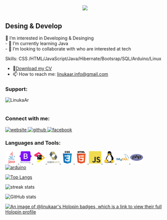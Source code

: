 <h1 align="center">
    <img src="https://readme-typing-svg.herokuapp.com/?font=Righteous&size=35&center=true&vCenter=true&width=500&height=70&duration=4000&lines=Hi+There!+👋;+I'm+Linuka+Arambawela!;" />
</h1>
<h2> Desing & Develop </h2>
👀 I’m interested in Developing & Desinging<br>
- 🔘 I’m currently learning Java<br>
- 🔘 I’m looking to collaborate with who are interested at tech<br>



Skills: CSS /HTML/JavaScript/Java/Hibernate/Bootsrap/SQL/Arduino/Linux 


- 🔭<a href="https://drive.google.com/drive/folders/1Fr4FEvTsbg78oJzoTCTcGbH58O8syNxW" target="_blank">Download my CV</a>
- 📫 How to reach me: linukaar.info@gmail.com 

<h3 align="left">Support:</h3>
<p><a href="https://www.buymeacoffee.com/LinukaAr" target="_blank"> <img align="left" src="https://cdn.buymeacoffee.com/buttons/v2/default-yellow.png" height="50" width="210" alt="LinukaAr" /></a></p>
<br><br>

<h3 align="left">Connect with me:</h3>
<p>
<a href="https://linukaarambawela.me/"target="_blank"><img src='https://cdn.jsdelivr.net/npm/simple-icons@3.0.1/icons/icloud.svg' alt='website' height='40'> </a>
<a href="https://github.com/LinukaAr"target="_blank"><img src='https://cdn.jsdelivr.net/npm/simple-icons@3.0.1/icons/github.svg' alt='github' height='40'> </a>
<a href="https://www.facebook.com/profile.php?id=100011398414568"target="_blank"><img src='https://cdn.jsdelivr.net/npm/simple-icons@3.0.1/icons/facebook.svg' alt='facebook' height='40'w> </a> 
</p> 

<h3 align="left">Languages and Tools:</h3>
<p align="left">
  <a href="https://www.java.com/en/" target="_blank" rel="noreferrer">
    <img src="https://github.com/devicons/devicon/blob/master/icons/java/java-original-wordmark.svg" alt="java" width="40" height="40"/>
  </a>

  <a href="https://getbootstrap.com/" target="_blank" rel="noreferrer">
    <img src="https://github.com/devicons/devicon/blob/master/icons/bootstrap/bootstrap-original-wordmark.svg" alt="css3" width="40" height="40"/>
  </a>

  <a href="https://www.jetbrains.com" target="_blank" rel="noreferrer">
    <img src="https://github.com/devicons/devicon/blob/master/icons/jetbrains/jetbrains-original.svg" alt="jetbrains" width="40" height="40"/>
  </a>

  <a href="https://hibernate.org/" target="_blank" rel="noreferrer">
    <img src="https://github.com/LinukaAr/Badges/blob/main/image-removebg-preview.png" alt="hibernate" width="40" height="40"/>
  </a>

  <a href="//////" target="_blank" rel="noreferrer">
    <img src="https://raw.githubusercontent.com/devicons/devicon/master/icons/css3/css3-original-wordmark.svg" alt="css3" width="40" height="40"/>
  </a>

  <a href="https://www.w3.org/html/" target="_blank" rel="noreferrer">
    <img src="https://raw.githubusercontent.com/devicons/devicon/master/icons/html5/html5-original-wordmark.svg" alt="html5" width="40" height="40"/>
  </a>

  <a href="https://www.w3.org/javaScript/" target="_blank" rel="noreferrer">
    <img src="https://github.com/devicons/devicon/blob/master/icons/javascript/javascript-original.svg" alt="javascript" width="40" height="40"/>
  </a>

  <a href="https://www.linux.org/" target="_blank" rel="noreferrer">
    <img src="https://raw.githubusercontent.com/devicons/devicon/master/icons/linux/linux-original.svg" alt="linux" width="40" height="40"/>
  </a>

  <a href="https://www.mysql.com/" target="_blank" rel="noreferrer">
    <img src="https://raw.githubusercontent.com/devicons/devicon/master/icons/mysql/mysql-original-wordmark.svg" alt="mysql" width="40" height="40"/>
  </a>

  <a href="https://www.php.net" target="_blank" rel="noreferrer">
    <img src="https://raw.githubusercontent.com/devicons/devicon/master/icons/php/php-original.svg" alt="php" width="40" height="40"/>
  </a>

  <a href="https://www.arduino.cc/" target="_blank" rel="noreferrer">
    <img src="https://cdn.worldvectorlogo.com/logos/arduino-1.svg" alt="arduino" width="40" height="40"/>
  </a>
</p>





[![Top Langs](https://github-readme-stats.vercel.app/api/top-langs/?username=LinukaAr&layout=compact&theme=react)](https://github.com/anuraghazra/github-readme-stats)

<img width=390 src="https://streak-stats.demolab.com/?user=LinukaAr&count_private=true&theme=react&border_radius=10" alt="streak stats"/>

![GitHub stats](https://github-readme-stats.vercel.app/api?username=LinukaAr&theme=transparent&border_radius=5&hide_border=true&card_width=0&line_height=20&rank_icon=github)  

[![An image of @linukaar's Holopin badges, which is a link to view their full Holopin profile](https://holopin.me/linukaar)](https://holopin.io/@linukaar)








 <!-- ![GitHub metrics](https://metrics.lecoq.io/LinukaAr)  
 https://github-readme-stats-salesp07.vercel.app/api/top-langs/?username=salesp07&hide=HTML&langs_count=8&layout=compact&theme=react&border_radius=10&size_weight=0.5&count_weight=0.5&exclude_repo=github-readme-stats"

 https://github-readme-stats.vercel.app/api?username=LinukaAr&show_icons=true&count_private=true  -->

